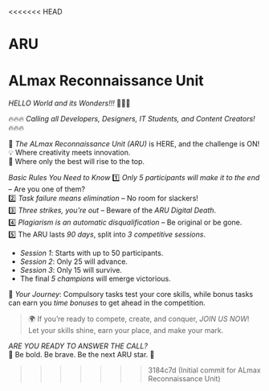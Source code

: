 <<<<<<< HEAD
# ARU
ALmax Reconnaissance Unit
=======
*HELLO World and its Wonders!!!* 🌟🌟🌟  

🔥🔥🔥 *Calling all Developers, Designers, IT Students, and Content Creators!* 🔥🔥🔥  

🚀 *The ALmax Reconnaissance Unit (ARU)* is HERE, and the challenge is ON!  
💡 Where creativity meets innovation.  
🎯 Where only the best will rise to the top.  

*Basic Rules You Need to Know*
1️⃣ *Only 5 participants will make it to the end* – Are you one of them?  
2️⃣ *Task failure means elimination* – No room for slackers!  
3️⃣ *Three strikes, you're out* – Beware of the *ARU Digital Death*.  
4️⃣ *Plagiarism is an automatic disqualification* – Be original or be gone.  
5️⃣ The ARU lasts *90 days*, split into *3 competitive sessions*.  
- *Session 1*: Starts with up to 50 participants.  
- *Session 2*: Only 25 will advance.  
- *Session 3*: Only 15 will survive.  
- The final *5 champions* will emerge victorious.  

💼 *Your Journey*: Compulsory tasks test your core skills, while bonus tasks can earn you *time bonuses* to get ahead in the competition.  


> 🌍 If you’re ready to compete, create, and conquer, *JOIN US NOW*!  
> Let your skills shine, earn your place, and make your mark.  

*ARE YOU READY TO ANSWER THE CALL?*  
🌟 Be bold. Be brave. Be the next ARU star. 🌟  


>>>>>>> 3184c7d (Initial commit for ALmax Reconnaissance Unit)
